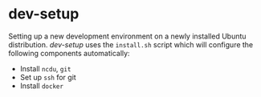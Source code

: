 # dev-setup

Setting up a new development environment on a newly installed Ubuntu distribution. *dev-setup* uses the `install.sh` script which will configure the following components automatically:

- Install `ncdu`, `git`
- Set up `ssh` for git
- Install `docker`
